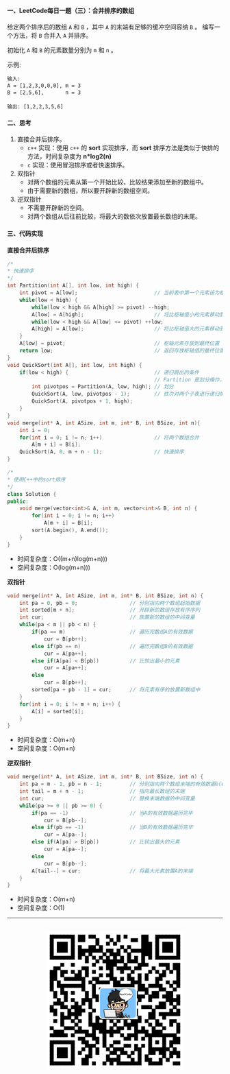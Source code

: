 #### 一、LeetCode每日一题（三）：合并排序的数组

给定两个排序后的数组 `A` 和 `B` ，其中 `A` 的末端有足够的缓冲空间容纳 `B` 。 编写一个方法，将 `B` 合并入 `A` 并排序。

初始化 `A` 和 `B` 的元素数量分别为 `m` 和 `n` 。

示例:

```
输入:
A = [1,2,3,0,0,0], m = 3
B = [2,5,6],       n = 3

输出: [1,2,2,3,5,6]
```

#### 二、思考

1. 直接合并后排序。
    * `c++` 实现：使用 `c++` 的 **sort** 实现排序，而 **sort** 排序方法是类似于快排的方法，时间复杂度为 **n*log2(n)**
    * `c` 实现：使用冒泡排序或者快速排序。
2. 双指针
    * 对两个数组的元素从第一个开始比较，比较结果添加至新的数组中。
    * 由于需要新的数组，所以要开辟新的数组空间。
3. 逆双指针
    * 不需要开辟新的空间。
    * 对两个数组从后往前比较，将最大的数依次放置最长数组的末尾。

#### 三、代码实现

**直接合并后排序**

```c
/*
* 快速排序
*/
int Partition(int A[], int low, int high) {
    int pivot = A[low];                         // 当前表中第一个元素设为枢轴值，对表进行划分
    while(low < high) {
        while(low < high && A[high] >= pivot) --high;
        A[low] = A[high];                       // 将比枢轴值小的元素移动到左端
        while(low < high && A[low] <= pivot) ++low;
        A[high] = A[low];                       // 将比枢轴值大的元素移动到右端
    }
    A[low] = pivot;                             // 枢轴元素存放到最终位置
    return low;                                 // 返回存放枢轴值的最终位置
}
void QuickSort(int A[], int low, int high) {
    if(low < high) {                            // 递归跳出的条件                  
                                                // Partition 是划分操作，将表划分为两个子表
        int pivotpos = Partition(A, low, high); // 划分
        QuickSort(A, low, pivotpos - 1);        // 依次对两个子表进行递归排序
        QuickSort(A, pivotpos + 1, high);
    }
}
void merge(int* A, int ASize, int m, int* B, int BSize, int n){
    int i = 0;
    for(int i = 0; i != n; i++)                 // 将两个数组合并
        A[m + i] = B[i];
    QuickSort(A, 0, m + n - 1);                 // 快速排序
}
```

```c++
/*
* 使用C++中的sort排序
*/
class Solution {
public:
    void merge(vector<int>& A, int m, vector<int>& B, int n) {
        for(int i = 0; i != n; i++)
            A[m + i] = B[i];
        sort(A.begin(), A.end());
    }
}
```

* 时间复杂度：O((m+n)log(m+n)))
* 空间复杂度：O(log(m+n)))

**双指针**

```c
void merge(int* A, int ASize, int m, int* B, int BSize, int n) {
    int pa = 0, pb = 0;                 // 分别指向两个数组起始数据
    int sorted[m + n];                  // 开辟新的数组存放有序序列
    int cur;                            // 放置新的数组的中间变量
    while(pa < m || pb < n) {
        if(pa == m)                     // 遍历完数组A的有效数据
            cur = B[pb++];
        else if(pb == n)                // 遍历完数组B的有效数据
            cur = A[pa++];
        else if(A[pa] < B[pb])          // 比较出最小的元素
            cur = A[pa++];
        else
            cur = B[pb++];
        sorted[pa + pb - 1] = cur;      // 将元素有序的放置新数组中
    }
    for(int i = 0; i != m + n; i++) {
        A[i] = sorted[i];
    }
}
```

* 时间复杂度：O(m+n)
* 空间复杂度：O(m+n)

**逆双指针**

```c
void merge(int* A, int ASize, int m, int* B, int BSize, int n) {
    int pa = m - 1, pb = n - 1;         // 分别指向两个数组末端的有效数据e(e != 0)
    int tail = m + n - 1;               // 指向最长数组的末端
    int cur;                            // 替换末端数据的中间变量
    while(pa >= 0 || pb >= 0) {
        if(pa == -1)                    // 当A的有效数据遍历完毕
            cur = B[pb--];
        else if(pb == -1)               // 当B的有效数据遍历完毕
            cur = A[pa--];
        else if(A[pa] > B[pb])          // 比较出最大的元素
            cur = A[pa--];
        else
            cur = B[pb--];
        A[tail--] = cur;                // 将最大元素放置A的末端
    }
}
```

* 时间复杂度：O(m+n)
* 空间复杂度：O(1)

<div align="center">
    <hr>
    <br>
    <img width="320px" src="https://github.com/RunCoderHang/LeetCode-Notes/blob/master/image/wxgzh-hang.png"></img>
</div>